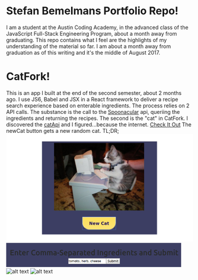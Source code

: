 # Stefan Bemelmans Portfolio Repo!
I am a student at the Austin Coding Academy, in the advanced class of the JavaScript Full-Stack Engineering Program, about a month away from graduating. This repo contains what I feel are the highlights of my understanding of the material so far. I am about a month away from graduation as of this writing and it's the middle of August 2017. 

# CatFork!
This is an app I built at the end of the second semester, about 2 months ago. I use JS6, Babel and JSX in a React framework to deliver a recipe search experience based on enterable ingredients. The process relies on 2 API calls. The substance is the call to the [Spoonacular](https://spoonacular.api) api, queriing the ingredients and returning the recipes. The second is the "cat" in CatFork. I discovered the [catApi](https://www.thecatapi.com) and I figured...because the internet. [Check It Out](/CatFork.index.html)
The newCat button gets a new random cat. 
TL;DR; ![alt text](./src/images/CatForkCat1.png) ![alt text](./src/images/CatForkTitleSmall.png) ![alt text](./src/CatForkRecipeSearchSmall.png) ![alt text](./src/CatForkRecipeSmall.png)